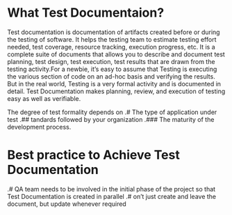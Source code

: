 # What Test Documentaion?
 Test documentation is documentation of artifacts created before or during the testing of software. It helps the testing team to estimate testing effort needed, test coverage, resource tracking, execution progress, etc. It is a complete suite of documents that allows you to describe and document test planning, test design, test execution, test results that are drawn from the testing activity.For a newbie, it’s easy to assume that Testing is executing the various section of code on an ad-hoc basis and verifying the results. But in the real world, Testing is a very formal activity and is documented in detail. Test Documentation makes planning, review, and execution of testing easy as well as verifiable.

The degree of test formality depends on
.# The type of application under test
.## tandards followed by your organization
.### The maturity of the development process.
# Best practice to Achieve Test Documentation
.# QA team needs to be involved in the initial phase of the project so that Test Documentation is created in parallel
.# on’t just create and leave the document, but update whenever required


